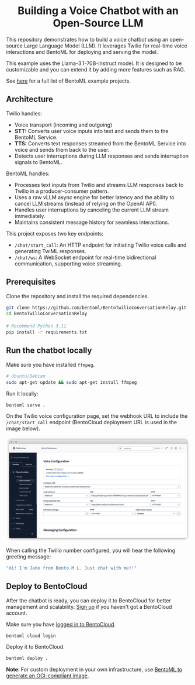 <div align="center">
    <h1 align="center">Building a Voice Chatbot with an Open-Source LLM</h1>
</div>

This repository demonstrates how to build a voice chatbot using an open-source Large Language Model (LLM). It leverages Twilio for real-time voice interactions and BentoML for deploying and serving the model.

This example uses the Llama-3.1-70B-Instruct model. It is designed to be customizable and you can extend it by adding more features such as RAG.

See [here](https://docs.bentoml.com/en/latest/examples/overview.html) for a full list of BentoML example projects.

## Architecture

Twilio handles:

- Voice transport (incoming and outgoing)
- **STT:** Converts user voice inputs into text and sends them to the BentoML Service.
- **TTS:** Converts text responses streamed from the BentoML Service into voice and sends them back to the user.
- Detects user interruptions during LLM responses and sends interruption signals to BentoML.

BentoML handles:

- Processes text inputs from Twilio and streams LLM responses back to Twilio in a producer-consumer pattern.
- Uses a raw vLLM async engine for better latency and the ability to cancel LLM streams (instead of relying on the OpenAI API).
- Handles user interruptions by canceling the current LLM stream immediately.
- Maintains consistent message history for seamless interactions.

This project exposes two key endpoints:

- `/chat/start_call`: An HTTP endpoint for initiating Twilio voice calls and generating TwiML responses.
- `/chat/ws`: A WebSocket endpoint for real-time bidirectional communication, supporting voice streaming.

## Prerequisites

Clone the repository and install the required dependencies.

```bash
git clone https://github.com/bentoml/BentoTwilioConversationRelay.git
cd BentoTwilioConversationRelay

# Recommend Python 3.11
pip install -r requirements.txt
```

## Run the chatbot locally

Make sure you have installed `ffmpeg`.

```bash
# Ubuntu/Debian
sudo apt-get update && sudo apt-get install ffmpeg
```

Run it locally:

```bash
bentoml serve .
```

On the Twilio voice configuration page, set the webhook URL to include the `/chat/start_call` endpoint (BentoCloud deployment URL is used in the image below).

![twilio-number-config](twilio-number-config.png)

When calling the Twilio number configured, you will hear the following greeting message:

```bash
"Hi! I'm Jane from Bento M L. Just chat with me!!"
```

## Deploy to BentoCloud

After the chatbot is ready, you can deploy it to BentoCloud for better management and scalability. [Sign up](https://www.bentoml.com/) if you haven't got a BentoCloud account.

Make sure you have [logged in to BentoCloud](https://docs.bentoml.com/en/latest/scale-with-bentocloud/manage-api-tokens.html#log-in-to-bentocloud-using-the-bentoml-cli).

```bash
bentoml cloud login
```

Deploy it to BentoCloud.

```bash
bentoml deploy .
```

**Note**: For custom deployment in your own infrastructure, use [BentoML to generate an OCI-compliant image](https://docs.bentoml.com/en/latest/guides/containerization.html).
